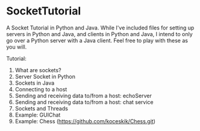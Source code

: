 SocketTutorial
==============
A Socket Tutorial in Python and Java. While I've included files for setting up servers in Python and Java, and clients in Python and Java, I intend to only go over a Python server with a Java client. Feel free to play with these as you will.

Tutorial:
1. What are sockets?
2. Server Socket in Python
3. Sockets in Java
4. Connecting to a host
5. Sending and receiving data to/from a host: echoServer
6. Sending and receiving data to/from a host: chat service
7. Sockets and Threads
8. Example: GUIChat
9. Example: Chess (https://github.com/koceskik/Chess.git)
